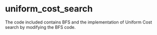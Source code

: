 # uniform_cost_search

The code included contains BFS and the implementation of Uniform Cost search by modifying the BFS code.
